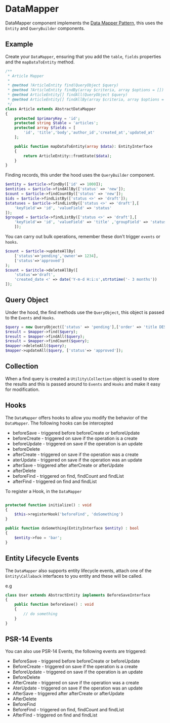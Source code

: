 # DataMapper

DataMapper component implements the [Data Mapper Pattern](https://martinfowler.com/eaaCatalog/dataMapper.html), this uses the `Entity` and `QueryBuilder` components.

## Example

Create your `DataMapper`, ensuring that you add the `table`, `fields` properties and the `mapDataToEntity` method.

```php
/**
 * Article Mapper
 * 
 * @method ?ArticleEntity find(QueryObject $query)
 * @method ?ArticleEntity findBy(array $criteria, array $options = [])
 * @method ArticleEntity[] findAll(QueryObject $query)
 * @method ArticleEntity[] findAllBy(array $criteria, array $options = [])
 */
class Article extends AbstractDataMapper
{
    protected $primaryKey = 'id';
    protected string $table = 'articles';
    protected array $fields = [
        'id', 'title','body','author_id','created_at','updated_at'
    ];

    public function mapDataToEntity(array $data): EntityInterface
    {
        return ArticleEntity::fromState($data);
    }
}
```

Finding records, this under the hood uses the `QueryBuilder` component.

```php
$entity = $article->findBy(['id' => 1000]);
$entities = $article->findAllBy(['status' => 'new']);
$count = $article->findCountBy(['status' => 'new']);
$ids = $article->findListBy(['status <>' => 'draft']);
$statuses = $article->findListBy(['status <>' => 'draft'],[
    'keyField'=> 'id', 'valueField' => 'status'
]);
$grouped = $article->findListBy(['status <>' => 'draft'],[
    'keyField'=> 'id', 'valueField' => 'title' ,'groupField' => 'status' 
    ]);
```

You can carry out bulk operations, remember these don't trigger `events` or `hooks`.

```php
$count = $article->updateAllBy(
    ['status'=>'pending','owner'=> 1234], 
    ['status'=>'approved']
);
$count = $aritcle->deleteAllBy([
    'status'=>'draft',
    'created_date <' => date('Y-m-d H:i:s',strtotime('- 3 months'))
]);
```

## Query Object

Under the hood, the find methods use the `QueryObject`, this object is passed to the `Events` and `Hooks`.

```php
$query = new QueryObject(['status' => 'pending'],['order' => 'title DESC']);
$result = $mapper->find($query);
$result = $mapper->findAll($query);
$result = $mapper->findCount($query);
$mapper->deleteAll($query);
$mapper->updateAll($query, ['status'=> 'approved']);
```

## Collection

When a find query is created a `Utility\Collection` object is used to store the results and this is passed around to `Events` and `Hooks` and make it easy for modification.

## Hooks

The `DataMapper` offers hooks to allow you modify the behavior of the `DataMapper`. The following hooks can be intercepted

- beforeSave  - triggered before beforeCreate or beforeUpdate
- beforeCreate - triggered on save if the operation is a create
- beforeUpdate - triggered on save if the operation is an update
- beforeDelete
- afterCreate - triggered on save if the operation was a create
- aterUpdate - triggered on save if the operation was an update
- afterSave - triggered after afterCreate or afterUpdate
- afterDelete
- beforeFind - triggered on find, findCount and findList
- afterFind - triggered on find and findList

To register a Hook, in the `DataMapper`

```php

protected function initialize() : void 
{
    $this->registerHook('beforeFind', 'doSomething')
}

public function doSomething(EntityInterface $entity) : bool 
{
    $entity->foo = 'bar';
}
```

## Entity Lifecycle Events

The `DataMapper` also supports entity lifecycle events, attach one of the `Entity\Callaback` interfaces to you entity and these will be called.

e.g 

```php
class User extends AbstractEntity implements BeforeSaveInterface
{
    public function beforeSave() : void 
    {
        // do something
    }
}

```

## PSR-14 Events

You can also use PSR-14 Events, the following events are triggered:

- BeforeSave  - triggered before beforeCreate or beforeUpdate
- BeforeCreate - triggered on save if the operation is a create
- BeforeUpdate - triggered on save if the operation is an update
- BeforeDelete
- AfterCreate - triggered on save if the operation was a create
- AterUpdate - triggered on save if the operation was an update
- AfterSave - triggered after afterCreate or afterUpdate
- AfterDelete
- BeforeFind
- BeforeFind - triggered on find, findCount and findList
- AfterFind - triggered on find and findList